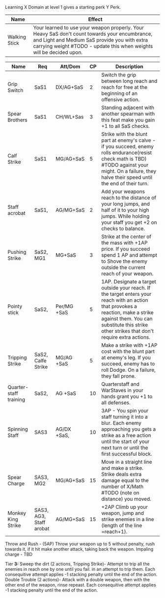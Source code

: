 
Learning X Domain at level 1 gives a starting perk Y Perk.

| **Name**      | **Effect**                                                                                                                                                                                                            |
| ------------- | --------------------------------------------------------------------------------------------------------------------------------------------------------------------------------------------------------------------- |
| Walking Stick | Your learned to use your weapon properly. Your Heavy SaS don't count towards your encumbrance, and Light and Medium SaS provide you with extra carrying weight #TODO - update this when weights will be decided upon. |

| **Name**               | **Req**                 | Att/Dom     | **CP** | **Description**                                                                                                                                                                                                                 |
| ---------------------- | ----------------------- | ----------- | ------ | ------------------------------------------------------------------------------------------------------------------------------------------------------------------------------------------------------------------------------- |
| Grip Switch            | SaS1                    | DX/AG+SaS   | 2      | Switch the grip between long reach and reach for free at the beginning of an offensive action.                                                                                                                                  |
| Spear Brothers         | SaS1                    | CH/WL+Sas   | 3      | Standing adjacent with another spearman with this feat make you gain +1 to all SaS checks.                                                                                                                                      |
| Calf Strike            | SaS1                    | MG/AG+SaS   | 5      | Strike with the blunt part at enemy's calve - if you succeed, enemy rolls endurance(resist check math is TBD) #TODO against your might. On a failure, they halve their speed until the end of their turn.                       |
| Staff acrobat          | SaS1,                   | AG/MG+SaS   | 2      | Add your weapons reach to the distance of your long jumps, and half of it to your high jumps. While holding your staff you get +2 on checks to balance.                                                                         |
| Pushing Strike         | SaS2, MG1               | MG+SaS      | 3      | Strike at the center of the mass with +1AP price. If you succeed spend 1 AP and attempt to Shove the enemy outside the current reach of your weapon.                                                                            |
| Pointy stick           | SaS2,                   | Per/MG +SaS | 5      | 1AP. Designate a target outside your reach. If the target enters your reach with an action that provokes a reaction, make a strike against them. You can substitute this strike other strikes that don't require extra actions. |
| Tripping Strike        | SaS2, Calfe Strike      | MG/AG +SaS  | 5      | Make a strike with +1AP cost with the blunt part at enemy's leg. If you succeed, enemy has to roll Dodge. On a failure, they fall prone.                                                                                        |
| Quarter-staff training | SaS2,                   | AG +SaS     | 10     | Quarterstaff and WarStaves in your hands grant you +1 to all defenses.                                                                                                                                                          |
| Spinning Staff         | SAS3                    | AG/DX +SaS, | 10     | 3AP - You spin your staff turning it into a blur. Each enemy approaching you gets a strike as a free action until the start of your next turn or until the first successful block.                                              |
| Spear Charge           | SAS3, MG2               | MG/AG+SaS   | 15     | Move in a straight line and make a strike. Strike deals extra damage equal to the number of X/Math #TODO (note on distance) you moved.                                                                                          |
| Monkey King Strike     | SAS3, AG3, Staff arobat | AG/MG+SaS   | 15     | +2AP Climb up your weapon, jump and strike enemies in a line (length of the line =reach+1).                                                                                                                                     |



Throw and Rush - (5AP) Throw your weapon up to 5 without penalty, rush towards it, if it hit make another attack, taking back the weapon. 
Impaling charge - TBD

Tier **3:** 
Sweep the dirt (2 actions, Tripping Strike)- Attempt to trip all the enemies in reach one by one until you fail. in an attempt to trip them. Each consequitive attempt applies -1 stacking penalty until the end of the action. Double Trouble (2 actions)- Attack with a double weapon, then with the other end of the weapon, rinse repeast. Each consequitive attempt applies -1 stacking penalty until the end of the action.
